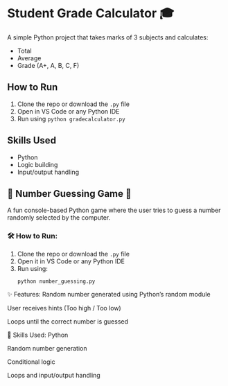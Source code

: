 # Student Grade Calculator 🎓

A simple Python project that takes marks of 3 subjects and calculates:
- Total
- Average
- Grade (A+, A, B, C, F)

## How to Run
1. Clone the repo or download the `.py` file
2. Open in VS Code or any Python IDE
3. Run using `python gradecalculator.py`

## Skills Used
- Python
- Logic building
- Input/output handling




## 🎯 Number Guessing Game 🎲

A fun console-based Python game where the user tries to guess a number randomly selected by the computer.

### 🛠 How to Run:
1. Clone the repo or download the `.py` file  
2. Open it in VS Code or any Python IDE  
3. Run using:
   ```
   python number_guessing.py
✨ Features:
Random number generated using Python’s random module

User receives hints (Too high / Too low)

Loops until the correct number is guessed

🧠 Skills Used:
Python

Random number generation

Conditional logic

Loops and input/output handling
